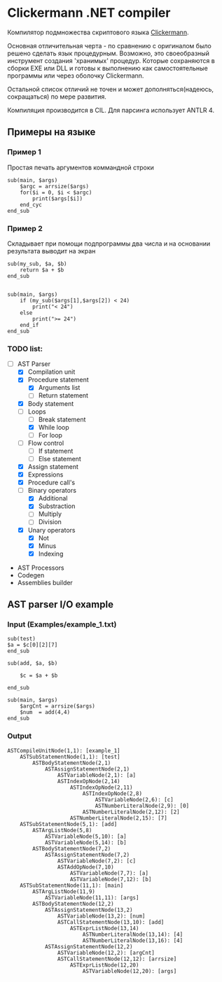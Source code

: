 # Clickermann .NET compiler

Компилятор подмножества скриптового языка [Clickermann](https://ru.wikipedia.org/wiki/Clickermann).

Основная отличительная черта - по сравнению с оригиналом было решено сделать язык процедурным. 
Возможно, это своеобразный инструмент создания 'хранимых' процедур. Которые сохраняются в сборки EXE или DLL
и готовы к выполнению как самостоятельные программы или через оболочку Clickermann. 

Остальной список отличий не точен и может дополняться(надеюсь, сокращаться) по мере развития.

Компиляция производится в CIL. Для парсинга использует ANTLR 4.

## Примеры на языке
### Пример 1

Простая печать аргументов коммандной строки

```
sub(main, $args)
	$argc = arrsize($args)
	for($i = 0, $i < $argc)
		print($args[$i])
	end_cyc
end_sub
```

### Пример 2

Складывает при помощи подпрограммы два числа и на основании результата выводит на экран

```
sub(my_sub, $a, $b)
	return $a + $b
end_sub


sub(main, $args)
	if (my_sub($args[1],$args[2]) < 24)
		print("< 24")
	else
		print(">= 24")
	end_if
end_sub
```


### TODO list:
 - [ ] AST Parser
    - [x] Compilation unit
    - [x] Procedure statement
        - [x] Arguments list
        - [ ] Return statement
    - [x] Body statement
    - [ ] Loops
        - [ ] Break statement
        - [x] While loop
        - [ ] For loop
	- [ ] Flow control
		- [ ] If statement
		- [ ] Else statement
    - [x] Assign statement
    - [x] Expressions
    - [x] Procedure call's
	- [ ] Binary operators
		- [x] Additional
		- [x] Substraction
		- [ ] Multiply
		- [ ] Division
	- [x] Unary operators
		- [x] Not
		- [x] Minus
		- [x] Indexing
 - AST Processors
 - Codegen
 - Assemblies builder

## AST parser I/O example

### Input (Examples/example_1.txt)

```
sub(test)
$a = $c[0][2][7]
end_sub

sub(add, $a, $b)
	
	$c = $a + $b

end_sub

sub(main, $args)
	$argCnt = arrsize($args)
	$num  = add(4,4)
end_sub
```

### Output

```
ASTCompileUnitNode(1,1): [example_1]
	ASTSubStatementNode(1,1): [test]
		ASTBodyStatementNode(2,1)
			ASTAssignStatementNode(2,1)
				ASTVariableNode(2,1): [a]
				ASTIndexOpNode(2,14)
					ASTIndexOpNode(2,11)
						ASTIndexOpNode(2,8)
							ASTVariableNode(2,6): [c]
							ASTNumberLiteralNode(2,9): [0]
						ASTNumberLiteralNode(2,12): [2]
					ASTNumberLiteralNode(2,15): [7]
	ASTSubStatementNode(5,1): [add]
		ASTArgListNode(5,8)
			ASTVariableNode(5,10): [a]
			ASTVariableNode(5,14): [b]
		ASTBodyStatementNode(7,2)
			ASTAssignStatementNode(7,2)
				ASTVariableNode(7,2): [c]
				ASTAddOpNode(7,10)
					ASTVariableNode(7,7): [a]
					ASTVariableNode(7,12): [b]
	ASTSubStatementNode(11,1): [main]
		ASTArgListNode(11,9)
			ASTVariableNode(11,11): [args]
		ASTBodyStatementNode(12,2)
			ASTAssignStatementNode(13,2)
				ASTVariableNode(13,2): [num]
				ASTCallStatementNode(13,10): [add]
					ASTExprListNode(13,14)
						ASTNumberLiteralNode(13,14): [4]
						ASTNumberLiteralNode(13,16): [4]
			ASTAssignStatementNode(12,2)
				ASTVariableNode(12,2): [argCnt]
				ASTCallStatementNode(12,12): [arrsize]
					ASTExprListNode(12,20)
						ASTVariableNode(12,20): [args]
```